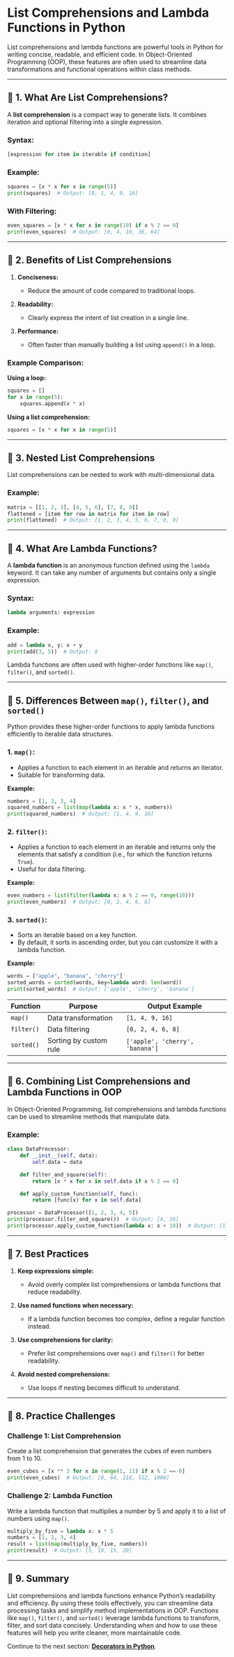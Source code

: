 # List Comprehensions and Lambda Functions in Python

List comprehensions and lambda functions are powerful tools in Python for writing concise, readable, and efficient code. In Object-Oriented Programming (OOP), these features are often used to streamline data transformations and functional operations within class methods.

---

## 🔹 **1. What Are List Comprehensions?**

A **list comprehension** is a compact way to generate lists. It combines iteration and optional filtering into a single expression.

### **Syntax:**
```python
[expression for item in iterable if condition]
```

### **Example:**
```python
squares = [x * x for x in range(5)]
print(squares)  # Output: [0, 1, 4, 9, 16]
```

### **With Filtering:**
```python
even_squares = [x * x for x in range(10) if x % 2 == 0]
print(even_squares)  # Output: [0, 4, 16, 36, 64]
```

---

## 🔹 **2. Benefits of List Comprehensions**

1. **Conciseness:**
   - Reduce the amount of code compared to traditional loops.

2. **Readability:**
   - Clearly express the intent of list creation in a single line.

3. **Performance:**
   - Often faster than manually building a list using `append()` in a loop.

### **Example Comparison:**
**Using a loop:**
```python
squares = []
for x in range(5):
    squares.append(x * x)
```

**Using a list comprehension:**
```python
squares = [x * x for x in range(5)]
```

---

## 🔹 **3. Nested List Comprehensions**

List comprehensions can be nested to work with multi-dimensional data.

### **Example:**
```python
matrix = [[1, 2, 3], [4, 5, 6], [7, 8, 9]]
flattened = [item for row in matrix for item in row]
print(flattened)  # Output: [1, 2, 3, 4, 5, 6, 7, 8, 9]
```

---

## 🔹 **4. What Are Lambda Functions?**

A **lambda function** is an anonymous function defined using the `lambda` keyword. It can take any number of arguments but contains only a single expression.

### **Syntax:**
```python
lambda arguments: expression
```

### **Example:**
```python
add = lambda x, y: x + y
print(add(3, 5))  # Output: 8
```

Lambda functions are often used with higher-order functions like `map()`, `filter()`, and `sorted()`.

---

## 🔹 **5. Differences Between `map()`, `filter()`, and `sorted()`**

Python provides these higher-order functions to apply lambda functions efficiently to iterable data structures.

### **1. `map()`:**
- Applies a function to each element in an iterable and returns an iterator.
- Suitable for transforming data.

**Example:**
```python
numbers = [1, 2, 3, 4]
squared_numbers = list(map(lambda x: x * x, numbers))
print(squared_numbers)  # Output: [1, 4, 9, 16]
```

### **2. `filter()`:**
- Applies a function to each element in an iterable and returns only the elements that satisfy a condition (i.e., for which the function returns `True`).
- Useful for data filtering.

**Example:**
```python
even_numbers = list(filter(lambda x: x % 2 == 0, range(10)))
print(even_numbers)  # Output: [0, 2, 4, 6, 8]
```

### **3. `sorted()`:**
- Sorts an iterable based on a key function.
- By default, it sorts in ascending order, but you can customize it with a lambda function.

**Example:**
```python
words = ["apple", "banana", "cherry"]
sorted_words = sorted(words, key=lambda word: len(word))
print(sorted_words)  # Output: ['apple', 'cherry', 'banana']
```

| Function  | Purpose                | Output Example                         |
|-----------|------------------------|-----------------------------------------|
| `map()`   | Data transformation     | `[1, 4, 9, 16]`                         |
| `filter()`| Data filtering          | `[0, 2, 4, 6, 8]`                       |
| `sorted()`| Sorting by custom rule  | `['apple', 'cherry', 'banana']`         |

---

## 🔹 **6. Combining List Comprehensions and Lambda Functions in OOP**

In Object-Oriented Programming, list comprehensions and lambda functions can be used to streamline methods that manipulate data.

### **Example:**
```python
class DataProcessor:
    def __init__(self, data):
        self.data = data

    def filter_and_square(self):
        return [x * x for x in self.data if x % 2 == 0]

    def apply_custom_function(self, func):
        return [func(x) for x in self.data]

processor = DataProcessor([1, 2, 3, 4, 5])
print(processor.filter_and_square())  # Output: [4, 16]
print(processor.apply_custom_function(lambda x: x + 10))  # Output: [11, 12, 13, 14, 15]
```

---

## 🔹 **7. Best Practices**

1. **Keep expressions simple:**
   - Avoid overly complex list comprehensions or lambda functions that reduce readability.

2. **Use named functions when necessary:**
   - If a lambda function becomes too complex, define a regular function instead.

3. **Use comprehensions for clarity:**
   - Prefer list comprehensions over `map()` and `filter()` for better readability.

4. **Avoid nested comprehensions:**
   - Use loops if nesting becomes difficult to understand.

---

## 🔹 **8. Practice Challenges**

### **Challenge 1: List Comprehension**
Create a list comprehension that generates the cubes of even numbers from 1 to 10.
```python
even_cubes = [x ** 3 for x in range(1, 11) if x % 2 == 0]
print(even_cubes)  # Output: [8, 64, 216, 512, 1000]
```

### **Challenge 2: Lambda Function**
Write a lambda function that multiplies a number by 5 and apply it to a list of numbers using `map()`.
```python
multiply_by_five = lambda x: x * 5
numbers = [1, 2, 3, 4]
result = list(map(multiply_by_five, numbers))
print(result)  # Output: [5, 10, 15, 20]
```

---

## 🔹 **9. Summary**
List comprehensions and lambda functions enhance Python’s readability and efficiency. By using these tools effectively, you can streamline data processing tasks and simplify method implementations in OOP. Functions like `map()`, `filter()`, and `sorted()` leverage lambda functions to transform, filter, and sort data concisely. Understanding when and how to use these features will help you write cleaner, more maintainable code.

Continue to the next section: **[Decorators in Python](11_decorators-in-python.md)**.

